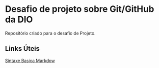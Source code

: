 # Desafio de projeto sobre Git/GitHub da DIO
Repositório criado para o desafio de Projeto.

## Links Úteis 
[Sintaxe Basica Markdow](https://www.markdownguide.org/getting-started/)
